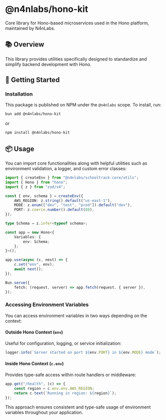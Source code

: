 
# @n4nlabs/hono-kit

Core library for Hono-based microservices used in the Hono platform, maintained by N4nLabs.

## 📚 Overview

This library provides utilities specifically designed to standardize and simplify backend development with Hono.


## 🚀 Getting Started

### Installation

This package is published on NPM under the `@n4nlabs` scope. To install, run:

```bash
bun add @n4nlabs/hono-kit
```

or

```bash
npm install @n4nlabs/hono-kit
```

## 📦 Usage

You can import core functionalities along with helpful utilities such as environment validation, a logger, and custom error classes:

```ts
import { createEnv } from "@n4nlabs/schooltrack-core/utils";
import { Hono } from "hono";
import { z } from "zod/v4";

const { env, schema } = createEnv({
	AWS_REGION: z.string().default("us-east-1"),
	MODE: z.enum(["dev", "test", "prod"]).default("dev"),
	PORT: z.coerce.number().default(80),
});

type Schema = z.infer<typeof schema>;

const app = new Hono<{
	Variables: {
		env: Schema;
	};
}>();

app.use(async (c, next) => {
	c.set("env", env);
	await next();
});

Bun.serve({
	fetch: (request, server) => app.fetch(request, { server }),
});
```

### Accessing Environment Variables

You can access environment variables in two ways depending on the context:

#### Outside Hono Context (`env`)

Useful for configuration, logging, or service initialization:

```ts
logger.info(`Server started on port ${env.PORT} in ${env.MODE} mode`);
```

#### Inside Hono Context (`c.env`)

Provides type-safe access within route handlers or middleware:

```ts
app.get("/health", (c) => {
	const region = c.env.env.AWS_REGION;
	return c.text(`Running in region: ${region}`);
});
```

This approach ensures consistent and type-safe usage of environment variables throughout your application.
